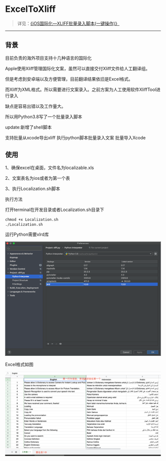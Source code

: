 # ExcelToXliff

> 详见：[《iOS国际化—XLIFF批量录入脚本(一键操作)》](http://leevcan.com/2020/10/12/iOS%E5%9B%BD%E9%99%85%E5%8C%96%E2%80%94Xliff%E5%BD%95%E5%85%A5%E8%84%9A%E6%9C%AC/)
---
## 背景
    
目前负责的海外项目支持十几种语言的国际化

Apple使用Xliff管理国际化文案，虽然可以直接交付Xliff文件给人工翻译组。

但是考虑到安卓端以及方便管理，目前翻译结果依旧是Excel格式。

而Xliff为XML格式。所以需要进行文案录入。之前方案为人工使用软件XliffTool进行录入

缺点是容易出错以及工作量大。
    
所以用Python3.8写了一个批量录入脚本

update:新增了shell脚本

支持批量从xcode导出xliff
执行python脚本批量录入文案
批量导入Xcode

## 使用

1、确保excel在桌面，文件名为localizable.xls

2、文案表名为ios或者为第一个表

3、执行Localization.sh脚本

执行方法

打开terminal在开发目录或者Localization.sh目录下

```
chmod +x Localization.sh
./Localization.sh
```



运行Python需要xlrd库

![image](1.png)

Excel格式如图

![image](2.png)

